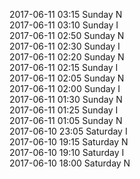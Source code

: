 2017-06-11 03:15 Sunday  N  
2017-06-11 03:10 Sunday  I  
2017-06-11 02:50 Sunday  N  
2017-06-11 02:30 Sunday  I  
2017-06-11 02:20 Sunday  N  
2017-06-11 02:15 Sunday  I  
2017-06-11 02:05 Sunday  N  
2017-06-11 02:00 Sunday  I  
2017-06-11 01:30 Sunday  N  
2017-06-11 01:25 Sunday  I  
2017-06-11 01:05 Sunday  N  
2017-06-10 23:05 Saturday  I  
2017-06-10 19:15 Saturday  N  
2017-06-10 19:10 Saturday  I  
2017-06-10 18:00 Saturday  N  
